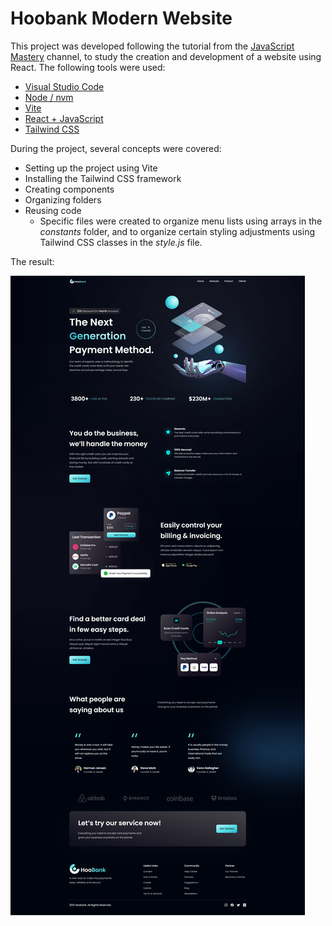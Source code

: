 # Hoobank Modern Website

This project was developed following the tutorial from the [JavaScript Mastery](https://www.youtube.com/@javascriptmastery/videos) channel, to study the creation and development of a website using React. The following tools were used:

* [Visual Studio Code](https://code.visualstudio.com/)
* [Node / nvm](https://github.com/nvm-sh/nvm)
* [Vite](https://vitejs.dev/)
* [React + JavaScript](https://reactjs.org/)
* [Tailwind CSS](https://tailwindcss.com/)

During the project, several concepts were covered:

* Setting up the project using Vite
* Installing the Tailwind CSS framework
* Creating components
* Organizing folders
* Reusing code
    * Specific files were created to organize menu lists using arrays in the *constants* folder, and to organize certain styling adjustments using Tailwind CSS classes in the *style.js* file.

The result:

![](./src/assets/hoobank-modern-website.png)
